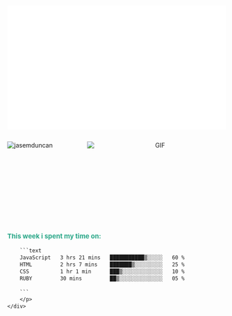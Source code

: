 <!--
**JasemDuncan/JasemDuncan** is a ✨ _special_ ✨ repository because its `README.md` (this file) appears on your GitHub profile.

Here are some ideas to get you started:

- 🔭 I’m currently working on ...
- 🌱 I’m currently learning ...
- 👯 I’m looking to collaborate on ...
- 🤔 I’m looking for help with ...
- 💬 Ask me about ...
- 📫 How to reach me: ...
- 😄 Pronouns: ...
- ⚡ Fun fact: ...
-->
<img align="center" alt="GIF" src="./jasem.gif" width="900" />

<!-- **Languages & tools:**  

<code><img height="20" src="https://raw.githubusercontent.com/github/explore/80688e429a7d4ef2fca1e82350fe8e3517d3494d/topics/javascript/javascript.png"></code>
<code><img height="20" src="https://raw.githubusercontent.com/github/explore/80688e429a7d4ef2fca1e82350fe8e3517d3494d/topics/react/react.png"></code>
<code><img height="20" src="https://raw.githubusercontent.com/github/explore/80688e429a7d4ef2fca1e82350fe8e3517d3494d/topics/mysql/mysql.png"></code>
<code><img height="20" src="https://raw.githubusercontent.com/github/explore/80688e429a7d4ef2fca1e82350fe8e3517d3494d/topics/git/git.png"></code> -->

<p></p>

<div style=" display:flex; flex-direction:column; ">
    <div>
        <p align="center"> 
        <img align="left" src="https://github-readme-stats.vercel.app/api?username=jasemduncan&show_icons=true&theme=gotham" alt="jasemduncan" />
        <img align="right" alt="GIF" src="https://github.com/abhisheknaiidu/abhisheknaiidu/blob/master/code.gif?raw=true" width="320" height="193" />
        </p>
    </div>
    <div>
        <p></p>
        <p style="color: rgb(42,167,136); font-size: 15px; font-weight: bold;">
        This week i spent my time on:

        ```text
        JavaScript   3 hrs 21 mins   ███████████▒░░░░░   60 %  
        HTML         2 hrs 7 mins    ███████▒░░░░░░░░░   25 % 
        CSS          1 hr 1 min      ███▒░░░░░░░░░░░░░   10 % 
        RUBY         30 mins         ██▒░░░░░░░░░░░░░░   05 % 

        ```
        </p>
    </div>

</div>